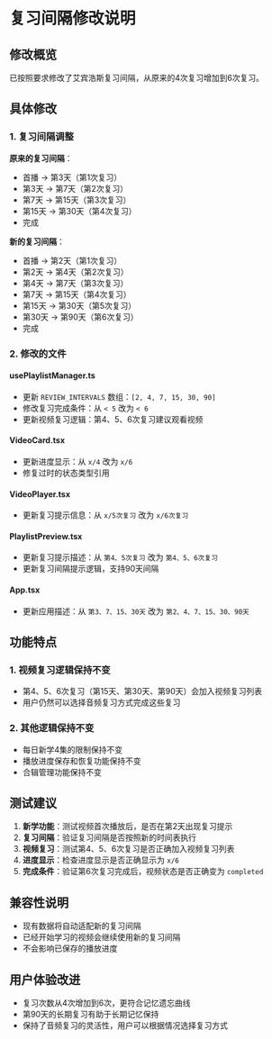 # 复习间隔修改说明

## 修改概览

已按照要求修改了艾宾浩斯复习间隔，从原来的4次复习增加到6次复习。

## 具体修改

### 1. 复习间隔调整

**原来的复习间隔**：
- 首播 → 第3天（第1次复习）
- 第3天 → 第7天（第2次复习）  
- 第7天 → 第15天（第3次复习）
- 第15天 → 第30天（第4次复习）
- 完成

**新的复习间隔**：
- 首播 → 第2天（第1次复习）
- 第2天 → 第4天（第2次复习）
- 第4天 → 第7天（第3次复习）
- 第7天 → 第15天（第4次复习）
- 第15天 → 第30天（第5次复习）
- 第30天 → 第90天（第6次复习）
- 完成

### 2. 修改的文件

#### usePlaylistManager.ts
- 更新 `REVIEW_INTERVALS` 数组：`[2, 4, 7, 15, 30, 90]`
- 修改复习完成条件：从 `< 5` 改为 `< 6`
- 更新视频复习逻辑：第4、5、6次复习建议观看视频

#### VideoCard.tsx
- 更新进度显示：从 `x/4` 改为 `x/6`
- 修复过时的状态类型引用

#### VideoPlayer.tsx
- 更新复习提示信息：从 `x/5次复习` 改为 `x/6次复习`

#### PlaylistPreview.tsx
- 更新复习提示描述：从 `第4、5次复习` 改为 `第4、5、6次复习`
- 更新复习间隔提示逻辑，支持90天间隔

#### App.tsx
- 更新应用描述：从 `第3、7、15、30天` 改为 `第2、4、7、15、30、90天`

## 功能特点

### 1. 视频复习逻辑保持不变
- 第4、5、6次复习（第15天、第30天、第90天）会加入视频复习列表
- 用户仍然可以选择音频复习方式完成这些复习

### 2. 其他逻辑保持不变
- 每日新学4集的限制保持不变
- 播放进度保存和恢复功能保持不变
- 合辑管理功能保持不变

## 测试建议

1. **新学功能**：测试视频首次播放后，是否在第2天出现复习提示
2. **复习间隔**：验证复习间隔是否按照新的时间表执行
3. **视频复习**：测试第4、5、6次复习是否正确加入视频复习列表
4. **进度显示**：检查进度显示是否正确显示为 `x/6`
5. **完成条件**：验证第6次复习完成后，视频状态是否正确变为 `completed`

## 兼容性说明

- 现有数据将自动适配新的复习间隔
- 已经开始学习的视频会继续使用新的复习间隔
- 不会影响已保存的播放进度

## 用户体验改进

- 复习次数从4次增加到6次，更符合记忆遗忘曲线
- 第90天的长期复习有助于长期记忆保持
- 保持了音频复习的灵活性，用户可以根据情况选择复习方式
